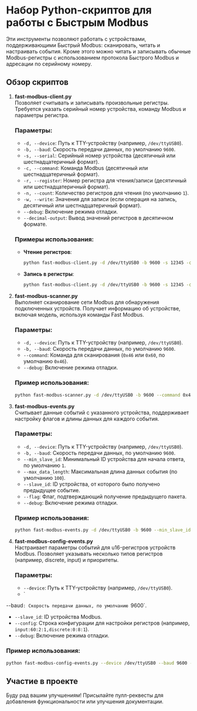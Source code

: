 # Набор Python-скриптов для работы с Быстрым Modbus

Эти инструменты позволяют работать с устройствами, поддерживающими Быстрый Modbus: сканировать, читать и настраивать события. Кроме этого можно читать и записывать обычные Modbus-регистры с использованием протокола Быстрого Modbus и адресации по серийному номеру.

## Обзор скриптов

1. **fast-modbus-client.py**  
   Позволяет считывать и записывать произвольные регистры. Требуется указать серийный номер устройства, команду Modbus и параметры регистра.

   ### Параметры:
   - `-d, --device`: Путь к TTY-устройству (например, `/dev/ttyUSB0`).
   - `-b, --baud`: Скорость передачи данных, по умолчанию `9600`.
   - `-s, --serial`: Серийный номер устройства (десятичный или шестнадцатеричный формат).
   - `-c, --command`: Команда Modbus (десятичный или шестнадцатеричный формат).
   - `-r, --register`: Номер регистра для чтения/записи (десятичный или шестнадцатеричный формат).
   - `-n, --count`: Количество регистров для чтения (по умолчанию `1`).
   - `-w, --write`: Значения для записи (если операция на запись, десятичный или шестнадцатеричный формат).
   - `--debug`: Включение режима отладки.
   - `--decimal-output`: Вывод значений регистров в десятичном формате.

   ### Примеры использования:
   - **Чтение регистров**:
     ```bash
     python fast-modbus-client.py -d /dev/ttyUSB0 -b 9600 -s 12345 -c 3 -r 200 -n 5
     ```
   - **Запись в регистры**:
     ```bash
     python fast-modbus-client.py -d /dev/ttyUSB0 -b 9600 -s 12345 -c 16 -r 200 -w 100 200 300 --decimal-output
     ```

2. **fast-modbus-scanner.py**  
   Выполняет сканирование сети Modbus для обнаружения подключенных устройств. Получает информацию об устройстве, включая модель, используя команды Fast Modbus.

   ### Параметры:
   - `-d, --device`: Путь к TTY-устройству (например, `/dev/ttyUSB0`).
   - `-b, --baud`: Скорость передачи данных, по умолчанию `9600`.
   - `--command`: Команда для сканирования (`0x46` или `0x60`, по умолчанию `0x46`).
   - `--debug`: Включение режима отладки.

   ### Пример использования:
   ```bash
   python fast-modbus-scanner.py -d /dev/ttyUSB0 -b 9600 --command 0x46
   ```

3. **fast-modbus-events.py**  
   Считывает данные событий с указанного устройства, поддерживает настройку флагов и длины данных для каждого события.

   ### Параметры:
   - `-d, --device`: Путь к TTY-устройству (например, `/dev/ttyUSB0`).
   - `-b, --baud`: Скорость передачи данных, по умолчанию `9600`.
   - `--min_slave_id`: Минимальный ID устройства для начала ответа, по умолчанию `1`.
   - `--max_data_length`: Максимальная длина данных события (по умолчанию `100`).
   - `--slave_id`: ID устройства, от которого было получено предыдущее событие.
   - `--flag`: Флаг, подтверждающий получение предыдущего пакета.
   - `--debug`: Включение режима отладки.

   ### Пример использования:
   ```bash
   python fast-modbus-events.py -d /dev/ttyUSB0 -b 9600 --min_slave_id 1 --max_data_length 50 --slave_id 10 --flag 1 --debug
   ```

4. **fast-modbus-config-events.py**  
   Настраивает параметры событий для u16-регистров устройств Modbus. Позволяет указывать несколько типов регистров (например, discrete, input) и приоритеты.

   ### Параметры:
   - `--device`: Путь к TTY-устройству (например, `/dev/ttyUSB0`).
   - `

--baud`: Скорость передачи данных, по умолчанию `9600`.
   - `--slave_id`: ID устройства Modbus.
   - `--config`: Строка конфигурации для настройки регистров (например, `input:60:2:1,discrete:0:8:1`).
   - `--debug`: Включение режима отладки.

   ### Пример использования:
   ```bash
   python fast-modbus-config-events.py --device /dev/ttyUSB0 --baud 9600 --slave_id 5 --config "input:60:2:1,discrete:0:8:1" --debug
   ```

## Участие в проекте

Буду рад вашим улучшениям! Присылайте пулл-реквесты для добавления функциональности или улучшения документации.
